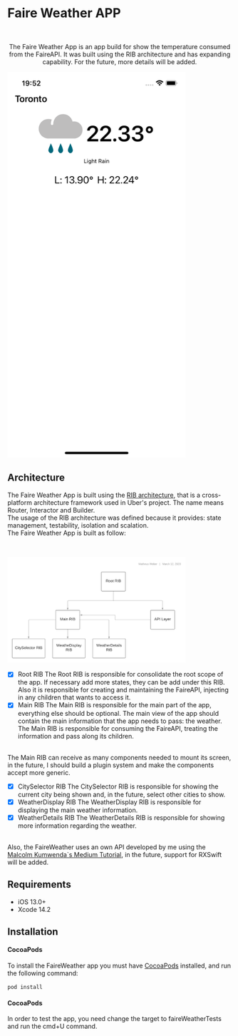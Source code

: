 # Faire Weather APP
<br />
<p align="center">
  <p align="center">
    The Faire Weather App is an app build for show the temperature consumed from the FaireAPI. It was built using the RIB architecture and has expanding capability. For the future, more details will be added.
  </p>
</p>

<p align="row">
<img src= "https://github.com/matheusjkweber/faireWeather/blob/main/Resources/app.png?raw=true" width="400" >
</p>

## Architecture
The Faire Weather App is built using the <a href="https://github.com/uber/RIBs">RIB architecture</a>, that is a cross-platform architecture framework used in Uber's project. The name means Router, Interactor and Builder. <br />
The usage of the RIB architecture was defined because it provides: state management, testability, isolation and scalation. <br />
The Faire Weather App is built as follow: <br/>

<br />
<p align="row">
<img src= "https://github.com/matheusjkweber/faireWeather/blob/main/Resources/FaireArchitecture.png?raw=true" width="400" >
</p>

- [x] Root RIB
The Root RIB is responsible for consolidate the root scope of the app. If necessary add more states, they can be add under this RIB. Also it is responsible for creating and maintaining the FaireAPI, injecting in any children that wants to access it.
- [x] Main RIB
The Main RIB is responsible for the main part of the app, everything else should be optional. The main view of the app should contain the main information that the app needs to pass: the weather. The Main RIB is responsible for consuming the FaireAPI, treating the information and pass along its children.<br/><br/>

The Main RIB can receive as many components needed to mount its screen, in the future, I should build a plugin system and make the components accept more generic.

- [x] CitySelector RIB
The CitySelector RIB is responsible for showing the current city being shown and, in the future, select other cities to show.
- [x] WeatherDisplay RIB
The WeatherDisplay RIB is responsible for displaying the main weather information.
- [x] WeatherDetails RIB
The WeatherDetails RIB is responsible for showing more information regarding the weather.
<br/><br/>

Also, the FaireWeather uses an own API developed by me using the <a href="https://malcolmkmd.medium.com/writing-network-layer-in-swift-protocol-oriented-approach-4fa40ef1f908">Malcolm Kumwenda`s Medium Tutorial</a>, in the future, support for RXSwift will be added.

## Requirements

- iOS 13.0+
- Xcode 14.2

## Installation

#### CocoaPods
To install the FaireWeather app you must have [CocoaPods](http://cocoapods.org/) installed, and run the following command:

```
pod install
```

#### CocoaPods
In order to test the app, you need change the target to faireWeatherTests and run the cmd+U command.
